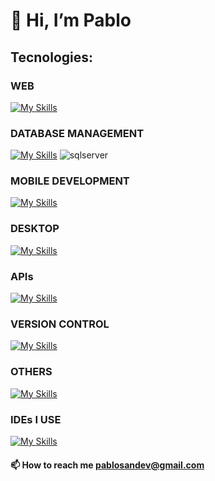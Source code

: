 # 👋 Hi, I’m Pablo
## Tecnologies: 
### WEB

[![My Skills](https://skillicons.dev/icons?i=js,html,css,bootstrap,php,jquery)](https://skillicons.dev)
          
### DATABASE MANAGEMENT

[![My Skills](https://skillicons.dev/icons?i=mysql,sqlite)](https://skillicons.dev) ![sqlserver](https://github.com/Mrpablo98/Mrpablo98/assets/86930544/19b45a6b-144c-40da-8870-096b0c4ca9da)

### MOBILE DEVELOPMENT


[![My Skills](https://skillicons.dev/icons?i=androidstudio,java,flutter,dotnet)](https://skillicons.dev)

### DESKTOP
[![My Skills](https://skillicons.dev/icons?i=java,cs,dotnet)](https://skillicons.dev)

### APIs

[![My Skills](https://skillicons.dev/icons?i=postman,fastapi)](https://skillicons.dev)

### VERSION CONTROL
[![My Skills](https://skillicons.dev/icons?i=git)](https://skillicons.dev)


### OTHERS
[![My Skills](https://skillicons.dev/icons?i=python,docker)](https://skillicons.dev)

### IDEs I USE
[![My Skills](https://skillicons.dev/icons?i=vscode,visualstudio,eclipse,androidstudio)](https://skillicons.dev)




#### 📫 How to reach me pablosandev@gmail.com

